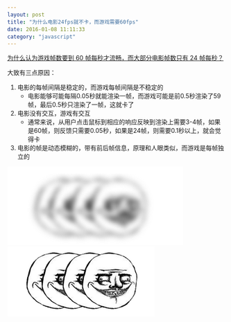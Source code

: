 ```yaml
---
layout: post
title: "为什么电影24fps就不卡，而游戏需要60fps"
date: 2016-01-08 11:11:33
category: "javascript"
---
```


[为什么认为游戏帧数要到 60 帧每秒才流畅，而大部分电影帧数只有 24 帧每秒？](https://www.zhihu.com/question/21081976)

大致有三点原因：

1. 电影的每帧间隔是稳定的，而游戏每帧间隔是不稳定的
	- 电影能够可能每隔0.05秒就能渲染一帧，而游戏可能是前0.5秒渲染了59帧，最后0.5秒只渲染了一帧，这就卡了
2. 电影没有交互，游戏有交互
	- 通常来说，从用户点击鼠标到相应的响应反映到渲染上需要3-4帧，如果是60帧，则反馈只需要0.05秒，如果是24帧，则需要0.1秒以上，就会觉得卡
3. 电影的帧是动态模糊的，带有前后帧信息，原理和人眼类似，而游戏是每帧独立的

![电影帧](/images/film.png)
![游戏帧](/images/game.png)
